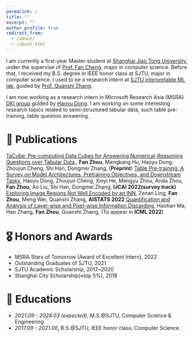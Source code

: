 ```yaml
---
permalink: /
title: ""
excerpt: ""
author_profile: true
redirect_from: 
  - /about/
  - /about.html
---
```


<span class='anchor' id='about-me'></span>

I am currently a first-year Master student at [Shanghai Jiao Tong University](https://en.sjtu.edu.cn/), under the supervise of [Prof. Fan Cheng](https://www.cs.sjtu.edu.cn/~chengfan/index.html), major in computer science. Before that, I received my B.S. degree in IEEE honor class at SJTU, major in computer science. I used to be a research intern at [ SJTU interpretable ML lab](https://sjtu-xai-lab.github.io/), guided by [Prof. Quanshi Zhang](qszhang.com).

I am now working as a research intern in Microsoft Research Asia (MSRA) [DKI group](https://www.microsoft.com/en-us/research/group/data-knowledge-intelligence/) guided by [Haoyu Dong](https://www.microsoft.com/en-us/research/people/hadong/). I am working on some interesting research topics related to semi-structured tabular data, such table pre-training, table question answering.


<!-- # 🔥 News
- *2022.02*: &nbsp;🎉🎉 Lorem ipsum dolor sit amet, consectetur adipiscing elit. Vivamus ornare aliquet ipsum, ac tempus justo dapibus sit amet. 
- *2022.02*: &nbsp;🎉🎉 Lorem ipsum dolor sit amet, consectetur adipiscing elit. Vivamus ornare aliquet ipsum, ac tempus justo dapibus sit amet.  -->

# 📝 Publications 

[TaCube: Pre-computing Data Cubes for Answering Numerical-Reasoning Questions over Tabular Data
](https://aps.arxiv.org/abs/2205.12682), **Fan Zhou**, Mengkang Hu, Haoyu Dong, Zhoujun Cheng, Shi Han, Dongmei Zhang, (**Preprint**)
[Table Pre-training: A Survey on Model Architectures, Pretraining Objectives, and Downstream Tasks](https://arxiv.org/abs/2201.09745), Haoyu Dong, Zhoujun Cheng, Xinyi He, Mengyu Zhou, Anda Zhou, **Fan Zhou**, Ao Liu, Shi Han, Dongmei Zhang, **IJCAI 2022(survey track)**
[Exploring Image Regions Not Well Encoded by an INN](https://proceedings.mlr.press/v151/ling22a.html), Zenan Ling, **Fan Zhou**, Meng Wei, Quanshi Zhang, **AISTATS 2022**
[Quantification and Analysis of Layer-wise and Pixel-wise Information Discarding](http://koalazf99.github.io), Haotian Ma, Hao Zhang, **Fan Zhou**, Quanshi Zhang, (To appear in **ICML 2022**)


# 🎖 Honors and Awards
- MSRA Stars of Tomorrow (Award of Excellent Intern), 2022
- Outstanding Graduates of SJTU, 2021
- SJTU Academic Scholarship, 2017~2020
- Shanghai City Scholarship(≈top 5%), 2018

# 📖 Educations
- *2021.09 - 2024.03 (expected)*, M.S.@SJTU, Computer Science & Engineering
- *2017.09 - 2021.06*, B.S.@SJTU, IEEE honor class, Computer Science.